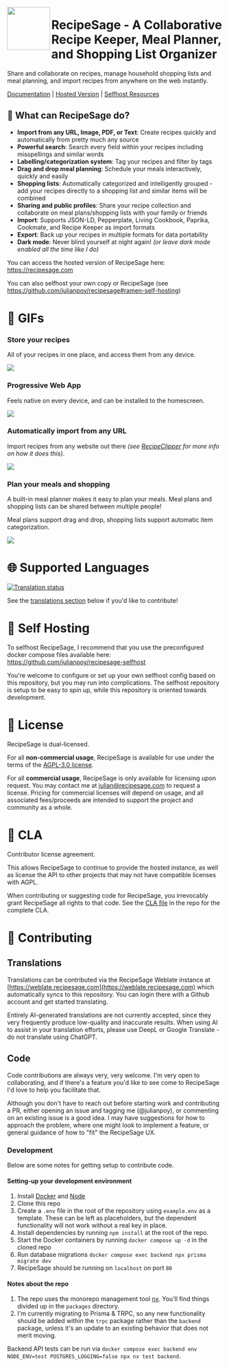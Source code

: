 <a href="https://recipesage.com"><img align="left" width="100" height="100" src="packages/frontend/src/assets/imgs/logo_green.png"></img></a>

# RecipeSage - A Collaborative Recipe Keeper, Meal Planner, and Shopping List Organizer

Share and collaborate on recipes, manage household shopping lists and meal planning, and import recipes from anywhere on the web instantly.

<a href="https://docs.recipesage.com">Documentation</a> | <a href="https://recipesage.com">Hosted Version</a> | <a href="https://github.com/julianpoy/recipesage-selfhost">Selfhost Resources</a>

## :fork_and_knife: What can RecipeSage do?

- **Import from any URL, Image, PDF, or Text**: Create recipes quickly and automatically from pretty much any source
- **Powerful search**: Search every field within your recipes including misspellings and similar words
- **Labelling/categorization system**: Tag your recipes and filter by tags
- **Drag and drop meal planning**: Schedule your meals interactively, quickly and easily
- **Shopping lists**: Automatically categorized and intelligently grouped - add your recipes directly to a shopping list and similar items will be combined
- **Sharing and public profiles**: Share your recipe collection and collaborate on meal plans/shopping lists with your family or friends
- **Import**: Supports JSON-LD, Pepperplate, Living Cookbook, Paprika, Cookmate, and Recipe Keeper as import formats
- **Export**: Back up your recipes in multiple formats for data portability
- **Dark mode**: Never blind yourself at night again! _(or leave dark mode enabled all the time like I do)_

You can access the hosted version of RecipeSage here: https://recipesage.com

You can also selfhost your own copy or RecipeSage (see https://github.com/julianpoy/recipesage#ramen-self-hosting)

# :hamburger: GIFs

### Store your recipes

All of your recipes in one place, and access them from any device.

<img src="Assets/myrecipes.gif"></img>

### Progressive Web App

Feels native on every device, and can be installed to the homescreen.

<img src="Assets/recipe-mobile.gif"></img>

### Automatically import from any URL

Import recipes from any website out there _(see [RecipeClipper](https://github.com/julianpoy/recipeclipper) for more info on how it does this)_.

<img src="Assets/automatic-import.gif"></img>

### Plan your meals and shopping

A built-in meal planner makes it easy to plan your meals. Meal plans and shopping lists can be shared between multiple people!

Meal plans support drag and drop, shopping lists support automatic item categorization.

<img src="Assets/mealplan.gif"></img>

# :globe_with_meridians: Supported Languages

<a href="https://weblate.recipesage.com/engage/recipesage-app/">
<img src="https://weblate.recipesage.com/widget/recipesage-app/app-frontend/horizontal-auto.svg" alt="Translation status" />
</a>

See the [translations section](#Translations) below if you'd like to contribute!

# :ramen: Self Hosting

To selfhost RecipeSage, I recommend that you use the preconfigured docker compose files available here: https://github.com/julianpoy/recipesage-selfhost

You're welcome to configure or set up your own selfhost config based on this repository, but you may run into complications. The selfhost repository is setup to be easy to spin up, while this repository is oriented towards development.

# :bread: License

RecipeSage is dual-licensed.

For all **non-commercial usage**, RecipeSage is available for use under the terms of the [AGPL-3.0 license](https://www.gnu.org/licenses/agpl-3.0.en.html).

For all **commercial usage**, RecipeSage is only available for licensing upon request. You may contact me at julian@recipesage.com to request a license.
Pricing for commercial licenses will depend on usage, and all associated fees/proceeds are intended to support the project and community as a whole.

# :doughnut: CLA

Contributor license agreement.

This allows RecipeSage to continue to provide the hosted instance, as well as license the API to other projects that may not have compatible licenses with AGPL.

When contributing or suggesting code for RecipeSage, you irrevocably grant RecipeSage all rights to that code. See the [CLA file](docs/CLA.md) in the repo for the complete CLA.

# 🐤 Contributing

## Translations

Translations can be contributed via the RecipeSage Weblate instance at [https://weblate.recipesage.com](https://weblate.recipesage.com) which automatically syncs to this repository. You can login there with a Github account and get started translating.

Entirely AI-generated translations are not currently accepted, since they very frequently produce low-quality and inaccurate results. When using AI to assist in your translation efforts, please use DeepL or Google Translate - do not translate using ChatGPT.

## Code

Code contributions are always very, very welcome. I'm very open to collaborating, and if there's a feature you'd like to see come to RecipeSage I'd love to help you facilitate that.

Although you don't have to reach out before starting work and contributing a PR, either opening an issue and tagging me (@julianpoy), or commenting on an existing issue is a good idea. I may have suggestions for how to approach the problem, where one might look to implement a feature, or general guidance of how to "fit" the RecipeSage UX.

### Development

Below are some notes for getting setup to contribute code.

#### Setting-up your development environment

1. Install [Docker](https://docs.docker.com/get-docker/) and [Node](https://nodejs.org/en/)
2. Clone this repo
3. Create a `.env` file in the root of the repository using `example.env` as a template. These can be left as placeholders, but the dependent functionality will not work without a real key in place.
4. Install dependencies by running `npm install` at the root of the repo.
5. Start the Docker containers by running `docker compose up -d` in the cloned repo
6. Run database migrations `docker compose exec backend npx prisma migrate dev`
7. RecipeSage should be running on `localhost` on port `80`

#### Notes about the repo

1. The repo uses the monorepo management tool [nx](https://nx.dev/nx-api). You'll find things divided up in the `packages` directory.
2. I'm currently migrating to Prisma & TRPC, so any new functionality should be added within the `trpc` package rather than the `backend` package, unless it's an update to an existing behavior that does not merit moving.

Backend API tests can be run via `docker compose exec backend env NODE_ENV=test POSTGRES_LOGGING=false npx nx test backend`.
